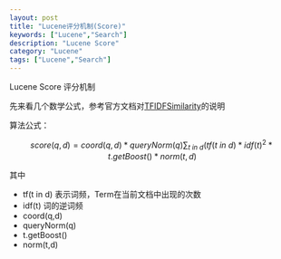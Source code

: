 ```yaml
---
layout: post
title: "Lucene评分机制(Score)"
keywords: ["Lucene","Search"]
description: "Lucene Score"
category: "Lucene"
tags: ["Lucene","Search"]
---
```

Lucene Score 评分机制

先来看几个数学公式，参考官方文档对[TFIDFSimilarity](http://lucene.apache.org/core/5_3_0/core/org/apache/lucene/search/similarities/TFIDFSimilarity.html)的说明

算法公式：

$$score(q,d)=coord(q,d)*queryNorm(q)\sum_{t\ in\ d }(tf( t\ in\ d )*idf(t)^2*t.getBoost()*norm(t,d)$$

其中

*  tf(t in d) 表示词频，Term在当前文档中出现的次数
* idf(t) 词的逆词频
* coord(q,d)
* queryNorm(q)
* t.getBoost()
* norm(t,d)
